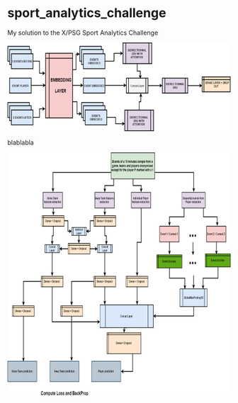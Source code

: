 # sport_analytics_challenge
My solution to the X/PSG Sport Analytics Challenge


<p align="center"><img src="/imgs/action_encoder.png" height="200" width="800"></p>

blablabla


<img src="/imgs/player_net.png" height="550" width="900">


